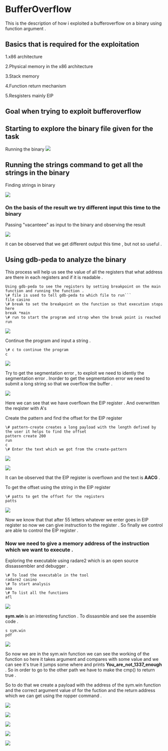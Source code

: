 # BufferOverflow
This is the description of how i exploited a bufferoverflow on a binary using function argument .

## Basics that is required for the exploitation

1.x86 architecture

2.Physical memory in the x86 architecture

3.Stack memory

4.Function return mechanism

5.Resgisters mainly EIP

## Goal when trying to exploit bufferoverflow

## Starting to explore the binary file given for the task

 Running the binary
![](https://github.com/ashu1665/BufferOverflow/blob/master/action/01.png)

## Running the strings command to get all the strings in the binary

 Finding strings in binary

![](https://github.com/ashu1665/BufferOverflow/blob/master/action/02.png)
 
 ### On the basis of the result we try different input this time to the binary 
 
 Passing "vacanteee" as input to the binary and observing the result

![](https://github.com/ashu1665/BufferOverflow/blob/master/action/03.png)
 
 it can be observed that we get different output this time , but not so useful .
 
## Using gdb-peda to analyze the binary 
This process will help us see the value of all the registers that what address are there in each registers and if it is readable .

```
Using gdb-peda to see the registers by setting breakpoint on the main function and running the function . 
\# file is used to tell gdb-peda to which file to run``` 
file casino  
\# break to set the breakpoint on the function so that execution stops here 
break *main
\# run to start the program and strop when the break point is reached 
run
```
![](https://github.com/ashu1665/BufferOverflow/blob/master/action/04.png)

Continue the program and input a string .

```
\# c to continue the program 
c
```
![](https://github.com/ashu1665/BufferOverflow/blob/master/action/05.png)

Try to get the segmentation error , to exploit we need to identiy the segmentation error . Inorder to get the segmentation error we need to submit a long string so that we overflow the buffer .

![](https://github.com/ashu1665/BufferOverflow/blob/master/action/06.png)

Here we can see that we have overflown the EIP register . And overwritten the reqister with A's

Create the pattern and find the offset for the EIP register 
```
\# pattern-create creates a long payload with the length defined by the user it helps to find the offset   
pattern create 200
run
c
\# Enter the text which we got from the create-pattern 
```
![](https://github.com/ashu1665/BufferOverflow/blob/master/action/07.png)

![](https://github.com/ashu1665/BufferOverflow/blob/master/action/08.png)

It can be observed that the EIP register is overflown and the text is **AACG** .

To get the offset using the string in the EIP register 
```
\# patts to get the offset for the registers 
patts
```
![](https://github.com/ashu1665/BufferOverflow/blob/master/action/09.png)

Now we know that that after 55 letters whatever we enter goes in EIP register so now we can give instruction to the register . So finally we control are able to control the EIP register .

### Now we need to give a memory address of the instruction which we want to execute .

Exploring the executable using radare2 which is an open source dissassembler and debugger .

```
\# To load the executable in the tool
radare2 casino
\# To start analysis
aaa
\# To list all the functions 
afl
```
![](https://github.com/ashu1665/BufferOverflow/blob/master/action/10.png)

**sym.win** is an interesting function . To dissasmble and see the assemble code . 
```
s sym.win
pdf
```
![](https://github.com/ashu1665/BufferOverflow/blob/master/action/11.png)

So now we are in the sym.win function we can see the working of the function so here it takes argument and compares with some value and we can see it's true it jumps some where and prints **You_are_not_1337_enough** . So in order to go to the other path we have to make the cmp() to return true .

So to do that we create a payload with the address of the sym.win function and the correct argument value of for the fuction and the return address which we can get using the ropper command . 

![](https://github.com/ashu1665/BufferOverflow/blob/master/action/12.png)

![](https://github.com/ashu1665/BufferOverflow/blob/master/action/13.png)

![](https://github.com/ashu1665/BufferOverflow/blob/master/action/14.png)

![](https://github.com/ashu1665/BufferOverflow/blob/master/action/15.png)

![](https://github.com/ashu1665/BufferOverflow/blob/master/action/16.png)





 



